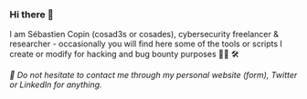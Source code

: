### Hi there 👋

I am Sébastien Copin (cosad3s or cosades), cybersecurity freelancer & researcher - occasionally you will find here some of the tools or scripts I create or modify for hacking and bug bounty purposes 🏴‍☠️ 🛠️ 

*💬 Do not hesitate to contact me through my personal website (form), Twitter or LinkedIn for anything.*

